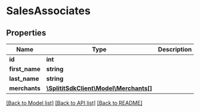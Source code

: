 # SalesAssociates

## Properties
Name | Type | Description | Notes
------------ | ------------- | ------------- | -------------
**id** | **int** |  | 
**first_name** | **string** |  | [optional] 
**last_name** | **string** |  | [optional] 
**merchants** | [**\SplititSdkClient\Model\Merchants[]**](Merchants.md) |  | [optional] 

[[Back to Model list]](../README.md#documentation-for-models) [[Back to API list]](../README.md#documentation-for-api-endpoints) [[Back to README]](../README.md)


